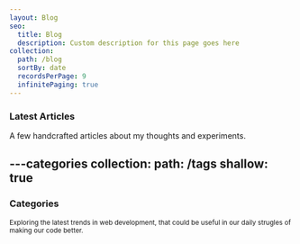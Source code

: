 ```yaml
---
layout: Blog
seo:
  title: Blog
  description: Custom description for this page goes here
collection:
  path: /blog
  sortBy: date
  recordsPerPage: 9
  infinitePaging: true
---
```


### Latest Articles

A few handcrafted articles about my thoughts and experiments.



---categories
collection:
  path: /tags
  shallow: true
---

### Categories

<small className="mb-8 block">Exploring the latest trends in web development, that could be useful in our daily strugles of making our code better.</small>
